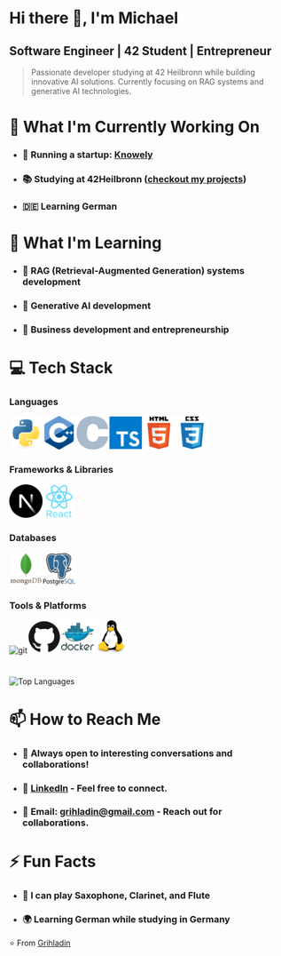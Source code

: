 # Hi there 👋, I'm Michael

## Software Engineer | 42 Student | Entrepreneur

> Passionate developer studying at 42 Heilbronn while building innovative AI solutions. Currently focusing on RAG systems and generative AI technologies.


# 🔭 What I'm Currently Working On
- ### 🚀 Running a startup: [Knowely](https://knowley.de/)
- ### 📚 Studying at **42Heilbronn** ([checkout my projects](https://github.com/Grihladin/Grihladin/blob/main/42Heilbronn-projects.md))
- ### 🇩🇪 Learning German

# 🌱 What I'm Learning
- ### 🤖 RAG (Retrieval-Augmented Generation) systems development
- ### 🎨 Generative AI development
- ### 💼 Business development and entrepreneurship


# 💻 Tech Stack
### Languages
<p align="left">
    <a href="https://www.python.org" target="_blank" rel="noreferrer" style="text-decoration: none;"><img src="https://raw.githubusercontent.com/devicons/devicon/master/icons/python/python-original.svg" alt="python" width="60" height="60"/></a><a href="https://www.cplusplus.com/" target="_blank" rel="noreferrer" style="text-decoration: none;"><img src="https://raw.githubusercontent.com/devicons/devicon/master/icons/cplusplus/cplusplus-original.svg" alt="cplusplus" width="60" height="60"/></a><a href="https://www.cprogramming.com/" target="_blank" rel="noreferrer" style="text-decoration: none;"><img src="https://raw.githubusercontent.com/devicons/devicon/master/icons/c/c-original.svg" alt="c" width="60" height="60"/></a><a href="https://www.typescriptlang.org/" target="_blank" rel="noreferrer" style="text-decoration: none;"><img src="https://raw.githubusercontent.com/devicons/devicon/master/icons/typescript/typescript-original.svg" alt="typescript" width="60" height="60"/></a><a href="https://www.w3.org/html/" target="_blank" rel="noreferrer" style="text-decoration: none;"><img src="https://raw.githubusercontent.com/devicons/devicon/master/icons/html5/html5-original-wordmark.svg" alt="html5" width="60" height="60"/></a><a href="https://www.w3schools.com/css/" target="_blank" rel="noreferrer" style="text-decoration: none;"><img src="https://raw.githubusercontent.com/devicons/devicon/master/icons/css3/css3-original-wordmark.svg" alt="css3" width="60" height="60"/></a>
</p>

### Frameworks & Libraries
<p align="left">
    <a href="https://nextjs.org/" target="_blank" rel="noreferrer" style="text-decoration: none;"><img src="https://raw.githubusercontent.com/devicons/devicon/master/icons/nextjs/nextjs-original.svg" alt="nextjs" width="60" height="60"/></a><a href="https://reactjs.org/" target="_blank" rel="noreferrer" style="text-decoration: none;"><img src="https://raw.githubusercontent.com/devicons/devicon/master/icons/react/react-original-wordmark.svg" alt="react" width="60" height="60"/></a>
</p>

### Databases
<p align="left">
    <a href="https://www.mongodb.com/" target="_blank" rel="noreferrer" style="text-decoration: none;"><img src="https://raw.githubusercontent.com/devicons/devicon/master/icons/mongodb/mongodb-original-wordmark.svg" alt="mongodb" width="60" height="60"/></a><a href="https://www.postgresql.org" target="_blank" rel="noreferrer" style="text-decoration: none;"><img src="https://raw.githubusercontent.com/devicons/devicon/master/icons/postgresql/postgresql-original-wordmark.svg" alt="postgresql" width="60" height="60"/></a>
</p>

### Tools & Platforms
<p align="left">
    <a href="https://git-scm.com/" target="_blank" rel="noreferrer" style="text-decoration: none;"><img src="https://www.vectorlogo.zone/logos/git-scm/git-scm-icon.svg" alt="git" width="60" height="60"/></a><a href="https://github.com/" target="_blank" rel="noreferrer" style="text-decoration: none;"><img src="https://raw.githubusercontent.com/devicons/devicon/master/icons/github/github-original.svg" alt="github" width="60" height="60"/></a><a href="https://www.docker.com/" target="_blank" rel="noreferrer" style="text-decoration: none;"><img src="https://raw.githubusercontent.com/devicons/devicon/master/icons/docker/docker-original-wordmark.svg" alt="docker" width="60" height="60"/></a><a href="https://www.linux.org/" target="_blank" rel="noreferrer" style="text-decoration: none;"><img src="https://raw.githubusercontent.com/devicons/devicon/master/icons/linux/linux-original.svg" alt="linux" width="60" height="60"/></a>
</p>

#
<img src="https://github-readme-stats.vercel.app/api/top-langs/?username=Grihladin&layout=compact&theme=dark&bg_color=0D1117&title_color=F85D7F&text_color=FFFFFF&card_width=600&langs_count=8&title_size=20&text_size=24" width="700" height="350" alt="Top Languages"/>

# 📫 How to Reach Me
- ### 💬 Always open to interesting conversations and collaborations!
- ### 💼 [LinkedIn](https://www.linkedin.com/in/michael-ratke-0b3304303/) - Feel free to connect.
- ### 📧 Email: grihladin@gmail.com - Reach out for collaborations.


# ⚡ Fun Facts
- ### 🎵 I can play Saxophone, Clarinet, and Flute
- ### 🌍 Learning German while studying in Germany

⭐️ From [Grihladin](https://github.com/Grihladin)
